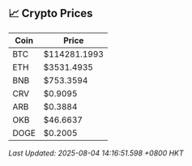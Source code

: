 ## 📈 Crypto Prices

| Coin | Price |
| ---- | ----- |
| BTC | $114281.1993 |
| ETH | $3531.4935 |
| BNB | $753.3594 |
| CRV | $0.9095 |
| ARB | $0.3884 |
| OKB | $46.6637 |
| DOGE | $0.2005 |

_Last Updated: 2025-08-04 14:16:51.598 +0800 HKT_